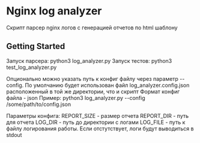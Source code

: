 # Nginx log analyzer

Скрипт парсер nginx логов с генерацией отчетов по html шаблону

## Getting Started

Запуск парсера: python3 log_analyzer.py
Запуск тестов: python3 test_log_analyzer.py

Опционально можно указать путь к конфиг файлу через параметр --config.
По умолчанию будет использован файл log_analyzer.config.json расположенный в той же директории, что и скрипт
Формат конфиг файла - json
Пример: python3 log_analyzer.py --config /some/path/to/config.json

Параметры конфига:
REPORT_SIZE - размер отчета
REPORT_DIR - путь для отчета
LOG_DIR - путь до директории с логами
LOG_FILE - путь к файлу логирования работы. Если отстутствует, логи будут выводиться в stdout